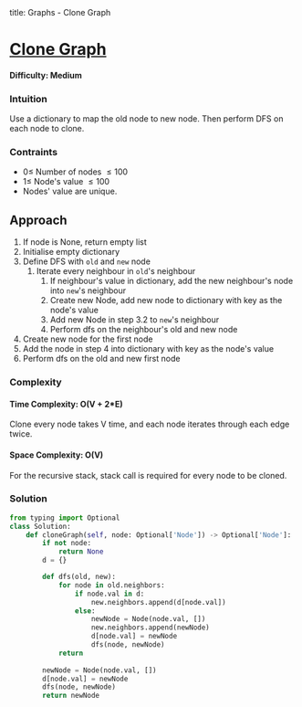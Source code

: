 <frontmatter>
  title: Graphs - Clone Graph
</frontmatter>

# [Clone Graph](https://leetcode.com/problems/clone-graph/)
#### Difficulty: Medium

### Intuition
Use a dictionary to map the old node to new node. Then perform DFS on each node to clone.

### Contraints
- $0\leqslant$ Number of nodes $\leqslant 100$
- $1\leqslant$ Node's value $\leqslant 100$
- Nodes' value are unique.

## Approach
1. If node is None, return empty list 
2. Initialise empty dictionary
3. Define DFS with `old` and `new` node
    1. Iterate every neighbour in `old`'s neighbour
        1. If neighbour's value in dictionary, add the new neighbour's node into `new`'s neighbour
        2. Create new Node, add new node to dictionary with key as the node's value
        3. Add new Node in step 3.2 to `new`'s neighbour
        4. Perform dfs on the neighbour's old and new node
4. Create new node for the first node
5. Add the node in step 4 into dictionary with key as the node's value
6. Perform dfs on the old and new first node

### Complexity
#### Time Complexity: O(V + 2*E)
Clone every node takes V time, and each node iterates through each edge twice.

#### Space Complexity: O(V)
For the recursive stack, stack call is required for every node to be cloned.
### Solution
<panel header="Don't cheat yourself" type="dark">

```python
from typing import Optional
class Solution:
    def cloneGraph(self, node: Optional['Node']) -> Optional['Node']:
        if not node:
            return None
        d = {}

        def dfs(old, new):
            for node in old.neighbors:
                if node.val in d:
                    new.neighbors.append(d[node.val])
                else:
                    newNode = Node(node.val, [])
                    new.neighbors.append(newNode)
                    d[node.val] = newNode
                    dfs(node, newNode)
            return
        
        newNode = Node(node.val, [])
        d[node.val] = newNode
        dfs(node, newNode)
        return newNode
```
</panel>

